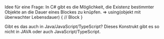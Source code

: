 Idee für eine Frage: In C# gibt es die Möglichkeit, die Existenz bestimmter Objekte an die Dauer eines Blockes zu knüpfen. => 
using(objekt mit überwachter Lebensdauer)
{
	 // Block
}

Gibt es das auch in Java/JavaScript/TypeScript? 
Dieses Konstrukt gibt es so nicht in JAVA oder auch JavaScript/TypeScript.

